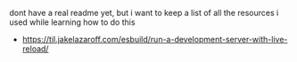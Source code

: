 dont have a real readme yet, but i want to keep a list of all the resources i used while learning how to do this

- https://til.jakelazaroff.com/esbuild/run-a-development-server-with-live-reload/
